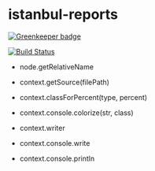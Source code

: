 istanbul-reports
================

[![Greenkeeper badge](https://badges.greenkeeper.io/istanbuljs/istanbul-reports.svg)](https://greenkeeper.io/)

[![Build Status](https://travis-ci.org/istanbuljs/istanbul-reports.svg?branch=master)](https://travis-ci.org/istanbuljs/istanbul-reports)

* node.getRelativeName

* context.getSource(filePath)
* context.classForPercent(type, percent)
* context.console.colorize(str, class)
* context.writer
* context.console.write
* context.console.println
